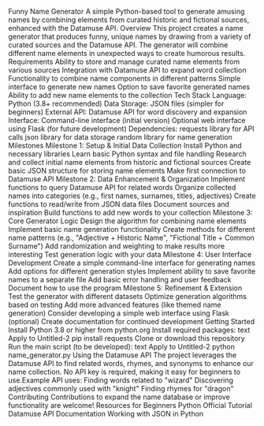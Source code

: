 Funny Name Generator
A simple Python-based tool to generate amusing names by combining elements from curated historic and fictional sources, enhanced with the Datamuse API.
Overview
This project creates a name generator that produces funny, unique names by drawing from a variety of curated sources and the Datamuse API. The generator will combine different name elements in unexpected ways to create humorous results.
Requirements
Ability to store and manage curated name elements from various sources
Integration with Datamuse API to expand word collection
Functionality to combine name components in different patterns
Simple interface to generate new names
Option to save favorite generated names
Ability to add new name elements to the collection
Tech Stack
Language: Python (3.8+ recommended)
Data Storage: JSON files (simpler for beginners)
External API: Datamuse API for word discovery and expansion
Interface:
Command-line interface (initial version)
Optional web interface using Flask (for future development)
Dependencies:
requests library for API calls
json library for data storage
random library for name generation
Milestones
Milestone 1: Setup & Initial Data Collection
Install Python and necessary libraries
Learn basic Python syntax and file handling
Research and collect initial name elements from historic and fictional sources
Create basic JSON structure for storing name elements
Make first connection to Datamuse API
Milestone 2: Data Enhancement & Organization
Implement functions to query Datamuse API for related words
Organize collected names into categories (e.g., first names, surnames, titles, adjectives)
Create functions to read/write from JSON data files
Document sources and inspiration
Build functions to add new words to your collection
Milestone 3: Core Generator Logic
Design the algorithm for combining name elements
Implement basic name generation functionality
Create methods for different name patterns (e.g., "Adjective + Historic Name", "Fictional Title + Common Surname")
Add randomization and weighting to make results more interesting
Test generation logic with your data
Milestone 4: User Interface Development
Create a simple command-line interface for generating names
Add options for different generation styles
Implement ability to save favorite names to a separate file
Add basic error handling and user feedback
Document how to use the program
Milestone 5: Refinement & Extension
Test the generator with different datasets
Optimize generation algorithms based on testing
Add more advanced features (like themed name generation)
Consider developing a simple web interface using Flask (optional)
Create documentation for continued development
Getting Started
Install Python 3.8 or higher from python.org
Install required packages:
text
Apply to Untitled-2
   pip install requests
Clone or download this repository
Run the main script (to be developed):
text
Apply to Untitled-2
   python name_generator.py
Using the Datamuse API
The project leverages the Datamuse API to find related words, rhymes, and synonyms to enhance our name collection. No API key is required, making it easy for beginners to use.Example API uses:
Finding words related to "wizard"
Discovering adjectives commonly used with "knight"
Finding rhymes for "dragon"
Contributing
Contributions to expand the name database or improve functionality are welcome!
Resources for Beginners
Python Official Tutorial
Datamuse API Documentation
Working with JSON in Python

